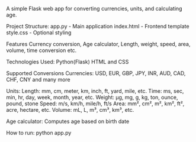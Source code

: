 A simple Flask web app for converting currencies, units, and calculating age.

Project Structure:
app.py - Main application
index.html - Frontend template
style.css - Optional styling

Features
Currency conversion, Age calculator, Length, weight, speed, area, volume, time conversion etc. 

Technologies Used:
Python(Flask)
HTML and CSS

Supported Conversions
Currencies: USD, EUR, GBP, JPY, INR, AUD, CAD, CHF, CNY and many more

Units:
Length: mm, cm, meter, km, inch, ft, yard, mile, etc.
Time: ms, sec, min, hr, day, week, month, year, etc.
Weight: µg, mg, g, kg, ton, ounce, pound, stone
Speed: m/s, km/h, mile/h, ft/s
Area: mm², cm², m², km², ft², acre, hectare, etc.
Volume: mL, L, m³, cm³, km³, etc.

Age calculator: Computes age based on birth date

How to run:
python app.py

